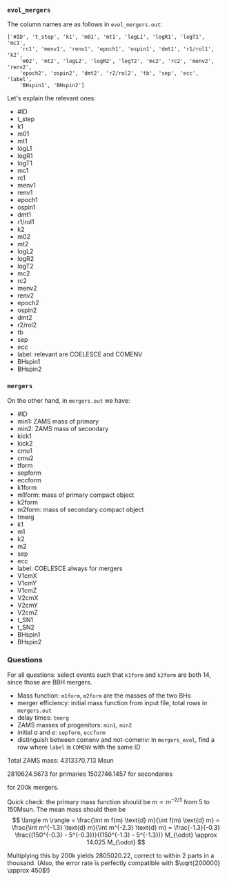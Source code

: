 ### `evol_mergers`

The column names are as follows in `evol_mergers.out`:

```
['#ID', 't_step', 'k1', 'm01', 'mt1', 'logL1', 'logR1', 'logT1', 'mc1',
    'rc1', 'menv1', 'renv1', 'epoch1', 'ospin1', 'dmt1', 'r1/rol1', 'k2',
    'm02', 'mt2', 'logL2', 'logR2', 'logT2', 'mc2', 'rc2', 'menv2', 'renv2',
    'epoch2', 'ospin2', 'dmt2', 'r2/rol2', 'tb', 'sep', 'ecc', 'label',
    'BHspin1', 'BHspin2']
```

Let's explain the relevant ones:

- #ID
- t_step
- k1
- m01
- mt1
- logL1
- logR1
- logT1
- mc1
- rc1
- menv1
- renv1
- epoch1
- ospin1
- dmt1
- r1/rol1
- k2
- m02
- mt2
- logL2
- logR2
- logT2
- mc2
- rc2
- menv2
- renv2
- epoch2
- ospin2
- dmt2
- r2/rol2
- tb
- sep
- ecc
- label: relevant are COELESCE and COMENV
- BHspin1
- BHspin2

### `mergers`

On the other hand, in `mergers.out` we have:

- #ID
- min1: ZAMS mass of primary
- min2: ZAMS mass of secondary
- kick1
- kick2
- cmu1
- cmu2
- tform
- sepform
- eccform
- k1form
- m1form: mass of primary compact object
- k2form
- m2form: mass of secondary compact object
- tmerg
- k1
- m1
- k2
- m2
- sep
- ecc
- label: COELESCE always for mergers
- V1cmX
- V1cmY
- V1cmZ
- V2cmX
- V2cmY
- V2cmZ
- t_SN1
- t_SN2
- BHspin1
- BHspin2

### Questions

For all questions: select events such that `k1form` and `k2form` are both 14, 
since those are BBH mergers.

- Mass function: `m1form`, `m2form` are the masses of the two BHs
- merger efficiency: initial mass function from input file, total rows in `mergers.out`
- delay times: `tmerg`
- ZAMS masses of progenitors: `min1`, `min2`
- initial $a$ and $e$: `sepform`, `eccform`
- distinguish between comenv and not-comenv: in `mergers_evol`, 
    find a row where `label` is `COMENV` with the same ID

Total ZAMS mass: 
4313370.713 Msun

2810624.5673 for primaries
1502746.1457 for secondaries

for 200k mergers.

Quick check: the primary mass function should be $m \propto m^{-2/3}$ from 5 to 150Msun.
The mean mass should then be 
$$ \langle m \rangle 
= \frac{\int m f(m) \text{d} m}{\int f(m) \text{d} m}
= \frac{\int m^{-1.3} \text{d} m}{\int m^{-2.3} \text{d} m}
= \frac{-1.3}{-0.3} \frac{(150^{-0.3} - 5^{-0.3})}{(150^{-1.3} - 5^{-1.3})} M_{\odot}
\approx 14.025 M_{\odot}
$$

Multiplying this by 200k yields 2805020.22, correct to within 2 parts in a thousand.
(Also, the error rate is perfectly compatible with $\sqrt{200000} \approx 450$!)

